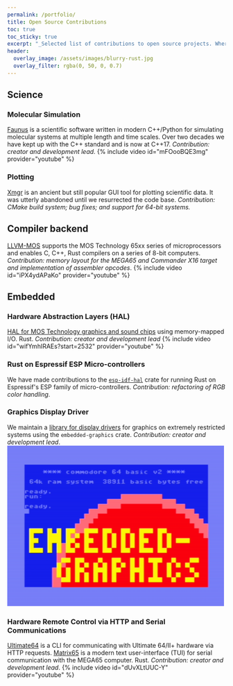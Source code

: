 ```yaml
---
permalink: /portfolio/
title: Open Source Contributions
toc: true
toc_sticky: true
excerpt: "_Selected list of contributions to open source projects. Where available, links to short video presentations by or with us are provided._"
header:
  overlay_image: /assets/images/blurry-rust.jpg
  overlay_filter: rgba(0, 50, 0, 0.7)
---
```

## Science 

### Molecular Simulation

[Faunus](https://githib.com/mlund/faunus) is a scientific software written in modern C++/Python for simulating
molecular systems at multiple length and time scales.
Over two decades we have kept up with the C++ standard and is now at C++17.
_Contribution: creator and development lead_.
{% include video id="mFOooBQE3mg" provider="youtube" %}

### Plotting

[Xmgr](https://github.com/mlund/xmgr-resurrection) is an ancient but still popular GUI tool
for plotting scientific data. It was utterly abandoned until we resurrected the code base.
_Contribution: CMake build system; bug fixes; and support for 64-bit systems._

## Compiler backend

[LLVM-MOS](https://githib.com/llvm-mos) supports the MOS Technology 65xx series of microprocessors and enables C, C++, Rust compilers on a series of 8-bit computers.
_Contribution: memory layout for the MEGA65 and Commander X16 target and implementation of assembler opcodes_.
{% include video id="iPX4ydAPaKo" provider="youtube" %}

## Embedded

### Hardware Abstraction Layers (HAL)

[HAL for MOS Technology graphics and sound chips](https://githib.com/mlund/mos-hardware) using memory-mapped I/O.
<i class="fab fa-rust"></i> Rust.
_Contribution: creator and development lead_
{% include video id="wifYmhIRAEs?start=2532" provider="youtube" %}

### Rust on Espressif ESP Micro-controllers

We have made contributions to the [`esp-idf-hal`](https://crates.io/crates/esp-idf-hal)
crate for running Rust on Espressif's ESP family of micro-controllers.
_Contribution: refactoring of RGB color handling_.

### Graphics Display Driver

We maintain a [library for display drivers](https://crates.io/crates/retro-display)
for graphics on extremely restricted systems using the `embedded-graphics` crate.
_Contribution: creator and development lead_.
<a href="https://crates.io/crates/retro-display">
  <img src="https://github.com/mlund/retro-display/raw/HEAD/assets/c64demo.png" width="500">
</a>

### Hardware Remote Control via HTTP and Serial Communications

[Ultimate64](https://githib.com/mlund/ultimate64) is a CLI for communicating with Ultimate 64/II+ hardware via HTTP requests.
[Matrix65](https://githib.com/mlund/matrix) is a modern text user-interface (TUI) for serial communication with the MEGA65 computer.
<i class="fab fa-rust"></i> Rust.
_Contribution: creator and development lead_.
{% include video id="dUvXLtUUC-Y" provider="youtube" %}

